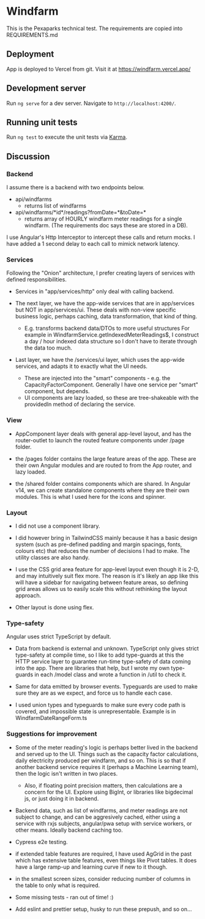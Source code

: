 # Windfarm

This is the Pexaparks technical test. The requirements are copied into REQUIREMENTS.md

## Deployment

App is deployed to Vercel from git. Visit it at https://windfarm.vercel.app/

## Development server

Run `ng serve` for a dev server. Navigate to `http://localhost:4200/`.

## Running unit tests

Run `ng test` to execute the unit tests via [Karma](https://karma-runner.github.io).

## Discussion

### Backend

I assume there is a backend with two endpoints below.

- api/windfarms 
    - returns list of windfarms
- api/windfarms/\*id\*/readings?fromDate=\*&toDate=\*
    - returns array of HOURLY windfarm meter readings for a single windfarm. (The requirements doc says these are stored in a DB).

I use Angular's Http Interceptor to intercept these calls and return mocks. I have added a 1 second delay to each call to mimick network latency.

### Services

Following the "Onion" architecture, I prefer creating layers of services with defined responsibilities.

- Services in "app/services/http" only deal with calling backend. 

- The next layer, we have the app-wide services that are in app/services but NOT in app/services/ui. These deals with non-view specific business logic, perhaps caching, data transformation, that kind of thing.
    - E.g. transforms backend data/DTOs to more useful structures For example in WindfarmService.getIndexedMeterReadings$, I construct a day / hour indexed data structure so I don't have to iterate through the data too much.

- Last layer, we have the /services/ui layer, which uses the app-wide services, and adapts it to exactly what the UI needs.
    - These are injected into the "smart" components - e.g. the CapacityFactorComponent. Generally I have one service per "smart" component, but depends.
    - UI components are lazy loaded, so these are tree-shakeable with the providedIn method of declaring the service.

### View

- AppComponent layer deals with general app-level layout, and has the router-outlet to launch the routed feature components under /page folder.

- the /pages folder contains the large feature areas of the app. These are their own Angular modules and are routed to from the App router, and lazy loaded.

- the /shared folder contains components which are shared. In Angular v14, we can create standalone components where they are their own modules. This is what I used here for the icons and spinner.

### Layout

- I did not use a component library.

- I did however bring in TailwindCSS mainly because it has a basic design system (such as pre-defined padding and margin spacings, fonts, colours etc) that reduces the number of decisions I had to make. The utility classes are also handy.

- I use the CSS grid area feature for app-level layout even though it is 2-D, and may intuitively suit flex more. The reason is it's likely an app like this will have a sidebar for navigating between feature areas, so defining grid areas allows us to easily scale this without rethinking the layout approach.

- Other layout is done using flex.

### Type-safety

Angular uses strict TypeScript by default.

- Data from backend is external and unknown. TypeScript only gives strict type-safety at compile time, so I like to add type-guards at this the HTTP service layer to guarantee run-time type-safety of data coming into the app.  There are libraries that help, but I wrote my own type-guards in each /model class and wrote a function in /util to check it.

- Same for data emitted by browser events. Typeguards are used to make sure they are as we expect, and force us to handle each case.

- I used union types and typeguards to make sure every code path is covered, and impossible state is unrepresentable. Example is in WindfarmDateRangeForm.ts

### Suggestions for improvement

- Some of the meter reading's logic is perhaps better lived in the backend and served up to the UI. Things such as the capacity factor calculations, daily electricity produced per windfarm, and so on. This is so that if another backend service requires it (perhaps a Machine Learning team), then the logic isn't written in two places. 

    - Also, if floating point precision matters, then calculations are a concern for the UI. Explore using BigInt, or libraries like bigdecimal js, or just doing it in backend.

- Backend data, such as list of windfarms, and meter readings are not subject to change, and can be aggresively cached, either using a service with rxjs subjects, angular/pwa setup with service workers, or other means. Ideally backend caching too.

- Cypress e2e testing.

- if extended table features are required, I have used AgGrid in the past which has extensive table features, even things like Pivot tables. It does have a large ramp-up and learning curve if new to it though.

- in the smallest screen sizes, consider reducing number of columns in the table to only what is required.

- Some missing tests - ran out of time! :)

- Add eslint and prettier setup, husky to run these prepush, and so on...